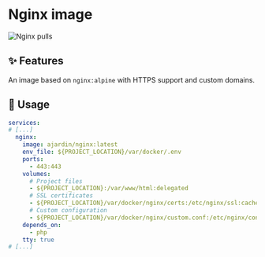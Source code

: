 Nginx image
===========
![Nginx pulls](https://img.shields.io/docker/pulls/ajardin/nginx?style=for-the-badge)

✨ Features
-----------
An image based on `nginx:alpine` with HTTPS support and custom domains.

🚀 Usage
--------
```yaml
services:
# [...]
  nginx:
    image: ajardin/nginx:latest
    env_file: ${PROJECT_LOCATION}/var/docker/.env
    ports:
      - 443:443
    volumes:
      # Project files
      - ${PROJECT_LOCATION}:/var/www/html:delegated
      # SSL certificates
      - ${PROJECT_LOCATION}/var/docker/nginx/certs:/etc/nginx/ssl:cached
      # Custom configuration
      - ${PROJECT_LOCATION}/var/docker/nginx/custom.conf:/etc/nginx/conf.d/custom.conf:ro
    depends_on:
      - php
    tty: true
# [...]
```
